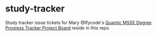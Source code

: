 # study-tracker
Study tracker issue tickets for Mary @Ifycode's [Quantic MSSE Degree Progress Tracker Project Board](https://github.com/orgs/Ifycode-Quantic-MSSE/projects/3/views/1) reside in this repo
